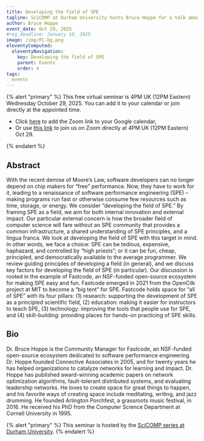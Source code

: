 ```yaml
---
title: Developing the field of SPE
tagline: SciCOMP at Durham University hosts Bruce Hoppe for a talk about Fastcode
author: Bruce Hoppe
event_date: Oct 29, 2025
#reg_deadline: January 10, 2025
image: /img/FC-bg.png
eleventyComputed:
  eleventyNavigation:
    key: Developing the field of SPE
    parent: Events
    order: 4
tags:
  events
---
```



{% alert "primary" %}
This free virtual seminar is 4PM UK (12PM Eastern) Wednesday October 29, 2025. You can add it to your calendar or join directly at the appointed time.<ul><li>Click <a href="https://mit.zoom.us/meeting/tJIvdeqhqT8qGtNKQdhlkExTm7heU85HXuGM/calendar/google/add">here</a> to add the Zoom link to your Google calendar,</li><li>Or use <a href="https://mit.zoom.us/j/96223974007">this link</a> to join us on Zoom directly at 4PM UK (12PM Eastern) Oct 29.</li></ul>
{% endalert %}


## Abstract

With the recent demise of Moore’s Law, software developers can no longer depend on chip makers for “free” performance. Now, they have to work for it, leading to a renaissance of software performance engineering (SPE) – making programs run fast or otherwise consume few resources such as time, storage, or energy. We consider “developing the field of SPE.” By framing SPE as a field, we aim for both internal innovation and external impact. Our particular external concern is how the broader field of computer science will fare without an SPE community that provides a common infrastructure, a shared understanding of SPE principles, and a lingua franca. We look at developing the field of SPE with this target in mind. In other words, we face a choice: SPE can be tedious, expensive, haphazard, and controlled by “high priests”; or it can be fun, cheap, principled, and democratically available to the average programmer. We review guiding principles of developing a field (in general), and we discuss key factors for developing the field of SPE (in particular). Our discussion is rooted in the example of Fastcode, an NSF-funded open-source ecosystem for making SPE easy and fun. Fastcode emerged in 2021 from the OpenCilk project at MIT to become a “big tent” for SPE. Fastcode holds space for “all of SPE” with its four pillars: (1) research: supporting the development of SPE as a principled scientific field, (2) education: making it easier for instructors to teach SPE, (3) technology: improving the tools that people use for SPE, and (4) skill-building: providing places for hands-on practicing of SPE skills. 



## Bio

Dr. Bruce Hoppe is the Community Manager for Fastcode, an NSF-funded open-source ecosystem dedicated to software performance engineering. Dr. Hoppe founded Connective Associates in 2005, and for twenty years he has helped organizations to catalyze networks for learning and impact. Dr. Hoppe has published award-winning academic papers on network optimization algorithms, fault-tolerant distributed systems, and evaluating leadership networks. He loves to create space for great things to happen, and his favorite ways of creating space include meditating, writing, and jazz drumming. He founded Arlington Porchfest, a grassroots music festival, in 2016. He received his PhD from the Computer Science Department at Cornell University in 1995.

{% alert "primary" %}
This seminar is hosted by the [SciCOMP series at Durham University](https://scicomp.webspace.durham.ac.uk/events/seminar_series/).
{% endalert %}